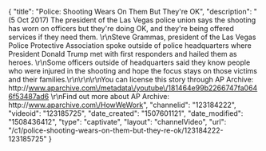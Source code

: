{
    "title": "Police: Shooting Wears On Them But They're OK",
    "description": "(5 Oct 2017) The president of the Las Vegas police union says the shooting has worn on officers but they're doing OK, and they're being offered services if they need them. \r\nSteve Grammas, president of the Las Vegas Police Protective Association spoke outside of police headquarters where President Donald Trump met with first responders and hailed them as heroes. \r\nSome officers outside of headquarters said they know people who were injured in the shooting and hope the focus stays on those victims and their families.\r\n\r\n\r\nYou can license this story through AP Archive: http:\/\/www.aparchive.com\/metadata\/youtube\/181464e99b2266747fa0646f53487ad6 \r\nFind out more about AP Archive: http:\/\/www.aparchive.com\/HowWeWork",
    "channelid": "123184222",
    "videoid": "123185725",
    "date_created": "1507601121",
    "date_modified": "1508436412",
    "type": "captivate",
    "layout": "channelVideo",
    "url": "\/c1\/police-shooting-wears-on-them-but-they-re-ok\/123184222-123185725"
}